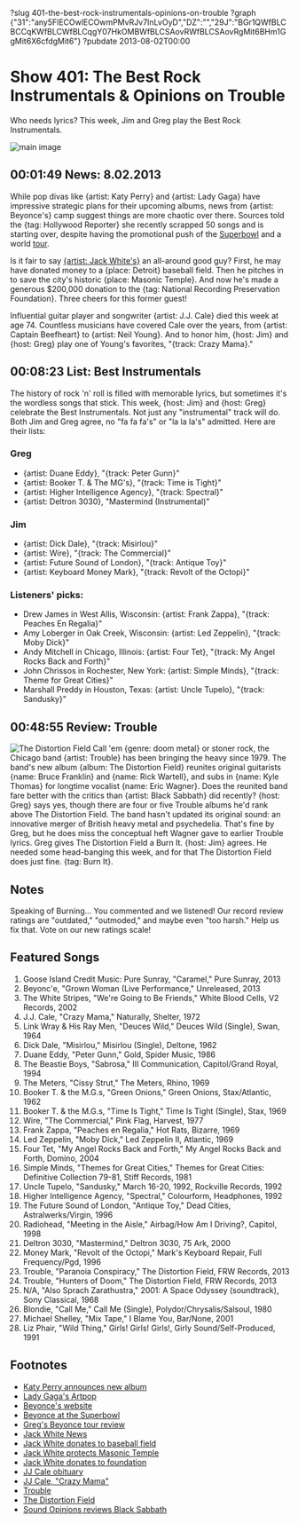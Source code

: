 ?slug 401-the-best-rock-instrumentals-opinions-on-trouble
?graph {"31":"any5FlECOwlECOwmPMvRJv7InLvOyD","DZ":"","29J":"BGr1QWfBLCBCCqKWfBLCWfBLCqgY07HkOMBWfBLCSAovRWfBLCSAovRgMit6BHm1GgMit6X6cfdgMit6"}
?pubdate 2013-08-02T00:00

# Show 401: The Best Rock Instrumentals & Opinions on Trouble
Who needs lyrics? This week, Jim and Greg play the Best Rock Instrumentals.

![main image](http://static.soundopinions.org/images/2013/instrumentals.jpg)

## 00:01:49 News: 8.02.2013
While pop divas like {artist: Katy Perry} and {artist: Lady Gaga} have impressive strategic plans for their upcoming albums, news from {artist: Beyonce's} camp suggest things are more chaotic over there. Sources told the {tag: Hollywood Reporter} she recently scrapped 50 songs and is starting over, despite having the promotional push of the [Superbowl](http://www.youtube.com/watch?v=kKVorba5GLs) and a world [tour](http://www.chicagotribune.com/entertainment/music/turnitup/chi-beyonce-concert-review-20130717,0,724260.column). 

Is it fair to say [{artist: Jack White's}](http://jackwhiteiii.com/news/) an all-around good guy? First, he may have donated money to a {place: Detroit} baseball field. Then he pitches in to save the city's historic {place: Masonic Temple}. And now he's made a generous $200,000 donation to the {tag: National Recording Preservation Foundation}. Three cheers for this former guest!

Influential guitar player and songwriter {artist: J.J. Cale} died this week at age 74. Countless musicians have covered Cale over the years, from {artist: Captain Beefheart} to {artist: Neil Young}. And to honor him, {host: Jim} and {host: Greg} play one of Young's favorites, "{track: Crazy Mama}." 

## 00:08:23 List: Best Instrumentals
The history of rock 'n' roll is filled with memorable lyrics, but sometimes it's the wordless songs that stick. This week, {host: Jim} and {host: Greg} celebrate the Best Instrumentals. Not just any "instrumental" track will do. Both Jim and Greg agree, no "fa fa fa's" or "la la la's" admitted. Here are their lists:

### Greg 
- {artist: Duane Eddy}, "{track: Peter Gunn}"
- {artist: Booker T. & The MG's}, "{track: Time is Tight}"
- {artist: Higher Intelligence Agency}, "{track: Spectral}"
- {artist: Deltron 3030}, "Mastermind (Instrumental)"

### Jim
- {artist: Dick Dale}, "{track: Misirlou}"
- {artist: Wire}, "{track: The Commercial}"
- {artist: Future Sound of London}, "{track: Antique Toy}"
- {artist: Keyboard Money Mark}, "{track: Revolt of the Octopi}"

### Listeners' picks:

- Drew James in West Allis, Wisconsin: {artist: Frank Zappa}, "{track: Peaches En Regalia}"
- Amy Loberger in Oak Creek, Wisconsin: {artist: Led Zeppelin}, "{track: Moby Dick}"
- Andy Mitchell in Chicago, Illinois: {artist: Four Tet}, "{track: My Angel Rocks Back and Forth}"
- John Chrissos in Rochester, New York: {artist: Simple Minds}, "{track: Theme for Great Cities}"
- Marshall Preddy in Houston, Texas: {artist: Uncle Tupelo}, "{track: Sandusky}"

## 00:48:55 Review: Trouble
![The Distortion Field](http://is5.mzstatic.com/image/thumb/Music111/v4/44/09/73/44097338-f61e-a501-c5a2-cc065c18b5be/source/600x600bb.jpg "1203701169/1203701159")
Call 'em {genre: doom metal} or stoner rock, the Chicago band {artist: Trouble} has been bringing the heavy since 1979. The band's new album {album: The Distortion Field} reunites original guitarists {name: Bruce Franklin} and {name: Rick Wartell}, and subs in {name: Kyle Thomas} for longtime vocalist {name: Eric Wagner}. Does the reunited band fare better with the critics than {artist: Black Sabbath} did recently? {host: Greg} says yes, though there are four or five Trouble albums he'd rank above The Distortion Field. The band hasn't updated its original sound: an innovative merger of British heavy metal and psychedelia. That's fine by Greg, but he does miss the conceptual heft Wagner gave to earlier Trouble lyrics. Greg gives The Distortion Field a Burn It. {host: Jim} agrees. He needed some head-banging this week, and for that The Distortion Field does just fine. {tag: Burn It}.

## Notes
Speaking of Burning...
You commented and we listened! Our record review ratings are "outdated," "outmoded," and maybe even "too harsh." Help us fix that. Vote on our new ratings scale!

## Featured Songs
1. Goose Island Credit Music: Pure Sunray, "Caramel," Pure Sunray, 2013
2. Beyonc'e, "Grown Woman (Live Performance," Unreleased, 2013
3. The White Stripes, "We're Going to Be Friends," White Blood Cells, V2 Records, 2002
4. J.J. Cale, "Crazy Mama," Naturally, Shelter, 1972
5. Link Wray & His Ray Men, "Deuces Wild," Deuces Wild (Single), Swan, 1964
6. Dick Dale, "Misirlou," Misirlou (Single), Deltone, 1962
7. Duane Eddy, "Peter Gunn," Gold, Spider Music, 1986
8. The Beastie Boys, "Sabrosa," III Communication, Capitol/Grand Royal, 1994
9. The Meters, "Cissy Strut," The Meters, Rhino, 1969
10. Booker T. & the M.G.s, "Green Onions," Green Onions, Stax/Atlantic, 1962
11. Booker T. & the M.G.s, "Time Is Tight," Time Is Tight (Single), Stax, 1969
12. Wire, "The Commercial," Pink Flag, Harvest, 1977
13. Frank Zappa, "Peaches en Regalia," Hot Rats, Bizarre, 1969
14. Led Zeppelin, "Moby Dick," Led Zeppelin II, Atlantic, 1969
15. Four Tet, "My Angel Rocks Back and Forth," My Angel Rocks Back and Forth, Domino, 2004
16. Simple Minds, "Themes for Great Cities," Themes for Great Cities: Definitive Collection 79-81, Stiff Records, 1981
17. Uncle Tupelo, "Sandusky," March 16-20, 1992, Rockville Records, 1992
18. Higher Intelligence Agency, "Spectral," Colourform, Headphones, 1992
19. The Future Sound of London, "Antique Toy," Dead Cities, Astralwerks/Virgin, 1996
20. Radiohead, "Meeting in the Aisle," Airbag/How Am I Driving?, Capitol, 1998
21. Deltron 3030, "Mastermind," Deltron 3030, 75 Ark, 2000
22. Money Mark, "Revolt of the Octopi," Mark's Keyboard Repair, Full Frequency/Pgd, 1996
23. Trouble, "Paranoia Conspiracy," The Distortion Field, FRW Records, 2013
24. Trouble, "Hunters of Doom," The Distortion Field, FRW Records, 2013
25. N/A, "Also Sprach Zarathustra," 2001: A Space Odyssey (soundtrack), Sony Classical, 1968
26. Blondie, "Call Me," Call Me (Single), Polydor/Chrysalis/Salsoul, 1980
27. Michael Shelley, "Mix Tape," I Blame You, Bar/None, 2001
28. Liz Phair, "Wild Thing," Girls! Girls! Girls!, Girly Sound/Self-Produced, 1991

## Footnotes
- [Katy Perry announces new album](http://www.latimes.com/entertainment/music/posts/la-et-ms-katy-perry-announces-new-album-prism-20130730,0,308603.story)
- [Lady Gaga's Artpop](http://www.rollingstone.com/music/news/eight-things-we-know-about-lady-gagas-artpop-20130730)
- [Beyonce's website](http://www.beyonce.com/)
- [Beyonce at the Superbowl](http://www.youtube.com/watch?v=kKVorba5GLs)
- [Greg's Beyonce tour review](http://www.chicagotribune.com/entertainment/music/turnitup/chi-beyonce-concert-review-20130717,0,724260.column)
- [Jack White News](http://jackwhiteiii.com/news/)
- [Jack White donates to baseball field](http://www.rollingstone.com/music/news/did-jack-white-donate-big-bucks-to-restore-detroit-baseball-field-20090914)
- [Jack White protects Masonic Temple](http://www.billboard.com/articles/news/1565698/jack-white-pays-142000-to-save-detroit-landmark-from-foreclosure)
- [Jack White donates to foundation](http://www.nashvillescene.com/nashvillecream/archives/2013/07/29/jack-white-donates-200000-to-jump-start-national-recording-preservation-foundation)
- [JJ Cale obituary](http://www.thedailybeast.com/articles/2013/07/30/j-j-cale-dead-at-74-was-a-songwriter-beyond-compare.html)
- [JJ Cale, "Crazy Mama"](http://www.youtube.com/watch?v=lcY5SQECqks)
- [Trouble](http://www.newtrouble.com/)
- [The Distortion Field](http://www.newtrouble.com/chicago-metal-legends-trouble-return)
- [Sound Opinions reviews Black Sabbath](https://soundcloud.com/soundopinions/sound-opinions-reviews-13-by)
